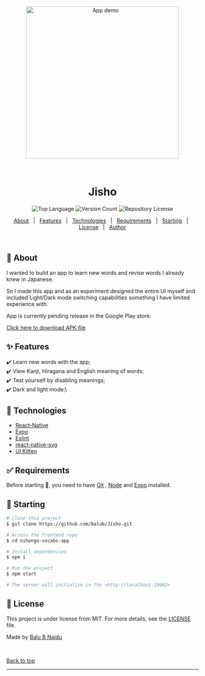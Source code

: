 <div align="center" id="top"> 
  <img src="https://i.imgur.com/seOQze5.gif" alt="App demo" height="400px" />

&#xa0;


</div>

<h1 align="center">Jisho</h1>

<p align="center">
  <img alt="Top Language" src="https://img.shields.io/badge/Javascript-100%25-green">
  <img alt="Version Count" src="https://img.shields.io/badge/Version-1.0.0-blue">
  <img alt="Repository License" src="https://img.shields.io/github/license/maurodesouza/weather-react-app?color=56BEB8">
    
</p>

<p align="center">
  <a href="#speaker-about">About</a> &#xa0; | &#xa0; 
  <a href="#sparkles-features">Features</a> &#xa0; | &#xa0;
  <a href="#rocket-technologies">Technologies</a> &#xa0; | &#xa0;
  <a href="#white_check_mark-requirements">Requirements</a> &#xa0; | &#xa0;
  <a href="#checkered_flag-starting">Starting</a> &#xa0; | &#xa0;
  <a href="#memo-license">License</a> &#xa0; | &#xa0;
  <a href="https://github.com/maurodesouza" target="_blank">Author</a>
</p>

&#xa0;

## :dart: About

I wanted to build an app to learn new words and revise words I already knew in Japanese.

So I made this app and as an experiment designed the entire UI myself and included Light/Dark mode switching capabilities something I have limited experience with.


App is currently pending release in the Google Play store.

<a href="https://simpleweatherreactapp.netlify.app">Click here to download APK file</a>



## :sparkles: Features

:heavy_check_mark: Learn new words with the app;\
:heavy_check_mark: View Kanji, Hiragana and English meaning of words;\
:heavy_check_mark: Test yourself by disabling meanings;\
:heavy_check_mark: Dark and light mode;\

## :rocket: Technologies

- [React-Native](https://reactnative.dev/)
- [Expo](https://expo.dev/)
- [Eslint](https://eslint.org)
- [react-native-svg](https://www.npmjs.com/package/react-native-svg)
- [UI Kitten](https://akveo.github.io/react-native-ui-kitten/)

## :white_check_mark: Requirements

Before starting :checkered_flag:, you need to have [Git](https://git-scm.com) , [Node](https://nodejs.org/en/) and [Expo](https://expo.dev/) installed.

## :checkered_flag: Starting

```bash
# Clone this project
$ git clone https://github.com/balub/Jisho.git

# Access the frontend repo
$ cd nihongo-vocabs-app

# Install dependencies
$ npm i 

# Run the project
$ npm start

# The server will initialize in the <http://localhost:19002>
```

## :memo: License

This project is under license from MIT. For more details, see the [LICENSE](LICENSE.md) file.

Made by <a href="https://github.com/balub" target="_blank">Balu B Naidu</a>

&#xa0;

<a href="#top">Back to top</a>

<hr>
